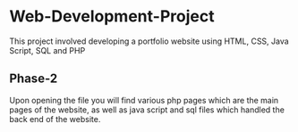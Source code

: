 # Web-Development-Project
This project involved developing a portfolio website using HTML, CSS, Java Script, SQL and PHP

## Phase-2
Upon opening the file you will find various php pages which are the main pages of the website, as well as java script and sql files which handled the back end of the website.
